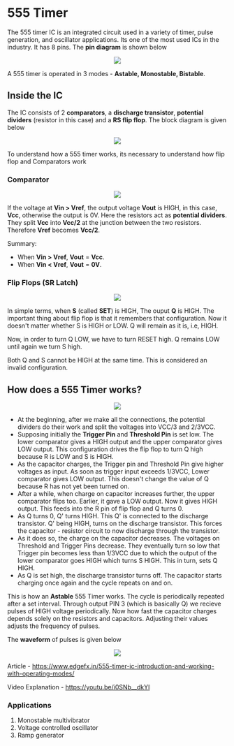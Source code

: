 # 555 Timer 

The 555 timer IC is an integrated circuit used in a variety of timer, pulse generation, and
oscillator applications. Its one of the most used ICs in the industry. It has 8 pins. The __pin diagram__ is shown below

<p align="center">
<img src="https://user-images.githubusercontent.com/58845531/79270221-56e42d80-7ebb-11ea-98f9-c61f02d35f8a.png"/>
</p> 

A 555 timer is operated in 3 modes - __Astable, Monostable, Bistable__.

## Inside the IC

The IC consists of 2 __comparators__, a __discharge transistor__, __potential dividers__ (resistor in this case) and a __RS flip flop__. The block diagram is given below

<p align="center">
<img src="https://user-images.githubusercontent.com/58845531/79680858-1b868d80-8232-11ea-9161-b306760f1ec4.gif"/>
</p> 
 
 To understand how a 555 timer works, its necessary to understand how flip flop and Comparators work
 
 ### Comparator
  
<p align="center">
<img src="https://user-images.githubusercontent.com/58845531/79681244-57bbed00-8236-11ea-9cd5-e3f84f566818.gif"/>
</p> 
 
If the voltage at __Vin > Vref__, the output voltage __Vout__ is HIGH, in this case, __Vcc__, otherwise the output is 0V. Here the resistors act as __potential dividers__. They split __Vcc__ into __Vcc/2__ at the junction between the two resistors. Therefore __Vref__ becomes **Vcc/2**.

Summary:
* When __Vin > Vref__, __Vout__ =  __Vcc__.
* When __Vin < Vref__, __Vout__ =  __0V__.


### Flip Flops (SR Latch)

<p align="center">
<img src="https://user-images.githubusercontent.com/58845531/79681405-b03fba00-8237-11ea-8574-7d570c0b8b64.gif"/>
</p>

In simple terms, when __S__ (called __SET__) is HIGH, The ouput __Q__ is HIGH. The important thing about flip flop is that it remembers that configuration. Now it doesn't matter whether S is HIGH or LOW. Q will remain as it is, i.e, HIGH.

Now, in order to turn Q LOW, we have to turn RESET high. Q remains LOW until again we turn S high.

Both Q and S cannot be HIGH at the same time. This is considered an invalid configuration.


## How does a 555 Timer works?


<p align="center">
<img src="https://user-images.githubusercontent.com/58845531/79681692-afa82300-8239-11ea-9b96-ef638ebb2e76.gif"/>
</p> 

* At the beginning, after we make all the connections, the potential dividers do their work and split the voltages into VCC/3 and 2/3VCC. 
* Supposing initially the __Trigger Pin__ and __Threshold Pin__ is set low. The lower comparator gives a HIGH output and the upper comparator gives LOW output. This configuration drives the flip flop to turn Q high because R is LOW and S is HIGH. 
* As the capacitor charges, the Trigger pin and Threshold Pin give higher voltages as input. As soon as trigger input exceeds 1/3VCC, Lower comparator gives LOW output. This doesn't change the value of Q because R has not yet been turned on.
* After a while, when charge on capacitor increases further, the upper comparator flips too. Earlier, it gave a LOW output. Now it gives HIGH output. This feeds into the R pin of flip flop and Q turns 0.
* As Q turns 0, Q' turns HIGH. This Q' is connected to the discharge transistor. Q' being HIGH, turns on the discharge transistor. This forces the capacitor - resistor circuit to now discharge through the transistor.
* As it does so, the charge on the capacitor decreases. The voltages on Threshold and Trigger Pins decrease. They eventually turn so low that Trigger pin becomes less than 1/3VCC due to which the output of the lower comparator goes HIGH which turns S HIGH. This in turn, sets Q HIGH.
* As Q is set high, the discharge transistor turns off. The capacitor starts charging once again and the cycle repeats on and on.

This is how an __Astable__ 555 Timer works. The cycle is periodically repeated after a set interval. Through output PIN 3 (which is basically Q) we recieve pulses of HIGH voltage periodically. Now how fast the capacitor charges depends solely on the resistors and capacitors. Adjusting their values adjusts the frequency of pulses.

The __waveform__ of pulses is given below

<p align="center">
<img src="https://user-images.githubusercontent.com/58845531/79682044-bdab7300-823c-11ea-9abd-492a985e6889.gif"/>
</p> 


Article - https://www.edgefx.in/555-timer-ic-introduction-and-working-with-operating-modes/

Video Explanation - https://youtu.be/i0SNb__dkYI

### Applications
1. Monostable multivibrator
2. Voltage controlled oscillator
3. Ramp generator


